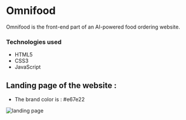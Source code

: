 # Omnifood
  Omnifood is the front-end part of an AI-powered food ordering website.

### Technologies used 
- HTML5
- CSS3
- JavaScript

## Landing page of the website : 
- The brand color is : #e67e22

![landing page](https://user-images.githubusercontent.com/24203618/236624369-d9351c67-8484-4242-af45-120ad64ae719.png)
